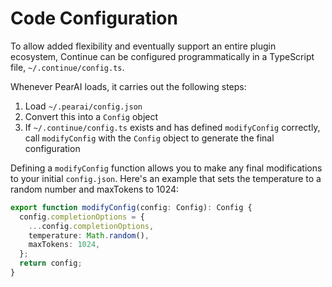# Code Configuration

To allow added flexibility and eventually support an entire plugin ecosystem, Continue can be configured programmatically in a TypeScript file, `~/.continue/config.ts`.

Whenever PearAI loads, it carries out the following steps:

1. Load `~/.pearai/config.json`
2. Convert this into a `Config` object
3. If `~/.continue/config.ts` exists and has defined `modifyConfig` correctly, call `modifyConfig` with the `Config` object to generate the final configuration

Defining a `modifyConfig` function allows you to make any final modifications to your initial `config.json`. Here's an example that sets the temperature to a random number and maxTokens to 1024:

```typescript title="~/.continue/config.ts"
export function modifyConfig(config: Config): Config {
  config.completionOptions = {
    ...config.completionOptions,
    temperature: Math.random(),
    maxTokens: 1024,
  };
  return config;
}
```
